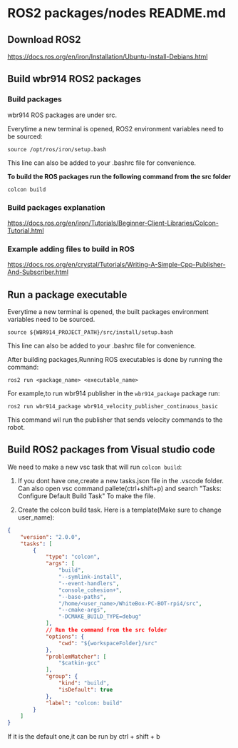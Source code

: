 # ROS2 packages/nodes README.md

## Download ROS2

https://docs.ros.org/en/iron/Installation/Ubuntu-Install-Debians.html

## Build wbr914 ROS2 packages

### Build packages

wbr914 ROS packages are under src.

Everytime a new terminal is opened, ROS2 environment variables need to be sourced:

```shell
source /opt/ros/iron/setup.bash
```

This line can also be added to your .bashrc file for convenience.

**To build the ROS packages run the following command from the src folder**

```shell
colcon build
```

### Build packages explanation

https://docs.ros.org/en/iron/Tutorials/Beginner-Client-Libraries/Colcon-Tutorial.html

### Example adding files to build in ROS

https://docs.ros.org/en/crystal/Tutorials/Writing-A-Simple-Cpp-Publisher-And-Subscriber.html

## Run a package executable

Everytime a new terminal is opened, the built packages environment variables need to be sourced.

```shell
source ${WBR914_PROJECT_PATH}/src/install/setup.bash
```

This line can also be added to your .bashrc file for convenience.

After building packages,Running ROS executables is done by running the command:

```shell
ros2 run <package_name> <executable_name>
```

For example,to run wbr914 publisher in the `wbr914_package` package run:

```shell
ros2 run wbr914_package wbr914_velocity_publisher_continuous_basic
```

This command wil run the publisher that sends velocity commands to the robot.

## Build ROS2 packages from Visual studio code

We need to make a new vsc task that will run `colcon build`:

1) If you dont have one,create a new tasks.json file in the .vscode folder.
Can also open vsc command pallete(ctrl+shift+p) and search  "Tasks: Configure Default Build Task" To make the file.

2) Create the colcon build task. Here is a template(Make sure to change user_name):

```json
{
	"version": "2.0.0",
	"tasks": [
		{
			"type": "colcon",
			"args": [
				"build",
				"--symlink-install",
				"--event-handlers",
				"console_cohesion+",
				"--base-paths",
				"/home/<user_name>/WhiteBox-PC-BOT-rpi4/src",
				"--cmake-args",
				"-DCMAKE_BUILD_TYPE=debug"
			],
			// Run the command from the src folder
			"options": {
				"cwd": "${workspaceFolder}/src"
			},
			"problemMatcher": [
				"$catkin-gcc"
			],
			"group": {
				"kind": "build",
				"isDefault": true
			},
			"label": "colcon: build"
		}
	]
}
```

If it is the default one,it can be run by ctrl + shift + b
